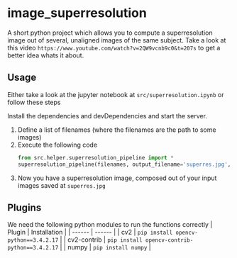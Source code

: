 # image_superresolution
A short python project which allows you to compute a superresolution image out of several, unaligned images of the same subject. 
Take a look at this video 
`https://www.youtube.com/watch?v=2QW9vcnb9c0&t=207s`
to get a better idea whats it about.

## Usage

Either take a look at the jupyter notebook at `src/superresolution.ipynb` or follow these steps



Install the dependencies and devDependencies and start the server.

1) Define a list of filenames (where the filenames are the path to some images)
2) Execute the following code
    ```python
    from src.helper.superresolution_pipeline import *
    superresolution_pipeline(filenames,	output_filename='superres.jpg', resize_scale=5)
    ```
3) Now you have a superresolution image, composed out of your input images saved at `superres.jpg`

## Plugins

We need the following python modules to run the functions correctly
| Plugin | Installation |
| ------ | ------ |
| cv2 | `pip install opencv-python==3.4.2.17` | 
| cv2-contrib | `pip install opencv-contrib-python==3.4.2.17` |
| numpy | `pip install numpy` |



